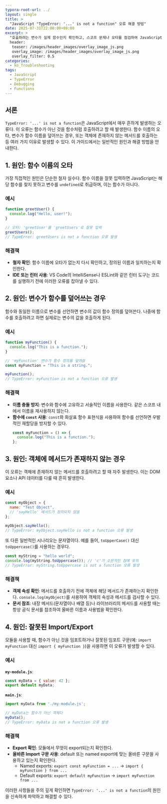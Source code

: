 ```yaml
---
typora-root-url: ../
layout: single
title: >
  "JavaScript "TypeError: '...' is not a function" 오류 해결 방법"
date: 2025-07-31T22:00:00+09:00
excerpt: >
  "호출하려는 변수가 실제 함수인지 확인하고, 스코프 문제나 오타를 점검하여 JavaScript의 "TypeError: '...' is not a function" 오류를 해결하세요."
  header:
   teaser: /images/header_images/overlay_image_js.png
   overlay_image: /images/header_images/overlay_image_js.png
   overlay_filter: 0.5
categories:
  - ko_Troubleshooting
tags:
  - JavaScript
  - TypeError
  - Debugging
  - Functions
---
```


## 서론

`TypeError: '...' is not a function`은 JavaScript에서 매우 흔하게 발생하는 오류다. 이 오류는 함수가 아닌 것을 함수처럼 호출하려고 할 때 발생한다. 함수 이름의 오타, 변수가 함수 이름을 덮어쓰는 경우, 또는 객체에 존재하지 않는 메서드를 호출하는 등 여러 가지 이유로 발생할 수 있다. 이 가이드에서는 일반적인 원인과 해결 방법을 안내한다.

## 1. 원인: 함수 이름의 오타

가장 직접적인 원인은 단순한 철자 실수다. 함수 이름을 잘못 입력하면 JavaScript는 해당 함수를 찾지 못하고 변수를 `undefined`로 취급하며, 이는 함수가 아니다.

### 예시

```javascript
function greetUser() {
  console.log("Hello, user!");
}

// 오타: 'greetUser'를 'greetUsers'로 잘못 입력
greetUsers(); 
// TypeError: greetUsers is not a function 오류 발생
```

### 해결책

- **철자 확인**: 함수 이름에 오타가 없는지 다시 확인하고, 정의된 이름과 일치하는지 확인한다.
- **IDE 또는 린터 사용**: VS Code의 IntelliSense나 ESLint와 같은 린터 도구는 코드를 실행하기 전에 이러한 오류를 잡아낼 수 있다.

## 2. 원인: 변수가 함수를 덮어쓰는 경우

함수와 동일한 이름으로 변수를 선언하면 변수의 값이 함수 정의를 덮어쓴다. 나중에 함수를 호출하려고 하면 실제로는 변수의 값을 호출하게 된다.

### 예시

```javascript
function myFunction() {
  console.log("This is a function.");
}

// 'myFunction' 변수가 함수 정의를 덮어씀
const myFunction = "This is a string.";

myFunction(); 
// TypeError: myFunction is not a function 오류 발생
```

### 해결책

- **이름 충돌 방지**: 변수와 함수에 고유하고 서술적인 이름을 사용한다. 같은 스코프 내에서 이름을 재사용하지 않는다.
- **함수에 `const` 사용**: `const`와 화살표 함수 표현식을 사용하여 함수를 선언하면 우발적인 재할당을 방지할 수 있다.
  ```javascript
  const myFunction = () => {
    console.log("This is a function.");
  };
  ```

## 3. 원인: 객체에 메서드가 존재하지 않는 경우

이 오류는 객체에 존재하지 않는 메서드를 호출하려고 할 때 자주 발생한다. 이는 DOM 요소나 API 데이터를 다룰 때 흔히 발생한다.

### 예시

```javascript
const myObject = {
  name: "Test Object",
  // 'sayHello' 메서드가 정의되지 않음
};

myObject.sayHello(); 
// TypeError: myObject.sayHello is not a function 오류 발생
```

또 다른 일반적인 시나리오는 문자열이다. 예를 들어, `toUpperCase()` 대신 `toUppercase()`를 사용하는 경우다.

```javascript
const myString = "hello world";
console.log(myString.toUppercase()); // 'c'가 소문자인 점에 유의
// TypeError: myString.toUppercase is not a function 오류 발생
```

### 해결책

- **객체 속성 확인**: 메서드를 호출하기 전에 객체에 해당 메서드가 존재하는지 확인한다. `console.log(myObject)`를 사용하여 객체의 속성과 메서드를 검사할 수 있다.
- **문서 참조**: 내장 메서드(문자열이나 배열 등)나 라이브러리의 메서드를 사용할 때는 항상 공식 문서를 참조하여 올바른 이름과 사용법을 확인한다.

## 4. 원인: 잘못된 Import/Export

모듈을 사용할 때, 함수가 아닌 것을 임포트하거나 잘못된 임포트 구문(예: `import myFunction` 대신 `import { myFunction }`)을 사용하면 이 오류가 발생할 수 있다.

### 예시

**`my-module.js`**:
```javascript
const myData = { value: 42 };
export default myData;
```

**`main.js`**:
```javascript
import myData from './my-module.js';

// myData는 함수가 아닌 객체다
myData(); 
// TypeError: myData is not a function 오류 발생
```

### 해결책

- **Export 확인**: 모듈에서 무엇이 export되는지 확인한다.
- **올바른 Import 구문 사용**: default 또는 named export에 맞는 올바른 구문을 사용하고 있는지 확인한다.
  - Named exports: `export const myFunction = ...` -> `import { myFunction } from ...`
  - Default exports: `export default myFunction` -> `import myFunction from ...`

이러한 사항들을 주의 깊게 확인하면 `TypeError: '...' is not a function`의 원인을 신속하게 파악하고 해결할 수 있다.
